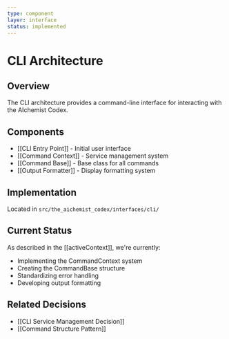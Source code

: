 ```yaml
---
type: component
layer: interface
status: implemented
---
```


# CLI Architecture

## Overview
The CLI architecture provides a command-line interface for interacting with the AIchemist Codex.

## Components
- [[CLI Entry Point]] - Initial user interface
- [[Command Context]] - Service management system
- [[Command Base]] - Base class for all commands
- [[Output Formatter]] - Display formatting system

## Implementation
Located in `src/the_aichemist_codex/interfaces/cli/`

## Current Status
As described in the [[activeContext]], we're currently:
- Implementing the CommandContext system
- Creating the CommandBase structure
- Standardizing error handling
- Developing output formatting

## Related Decisions
- [[CLI Service Management Decision]]
- [[Command Structure Pattern]]
